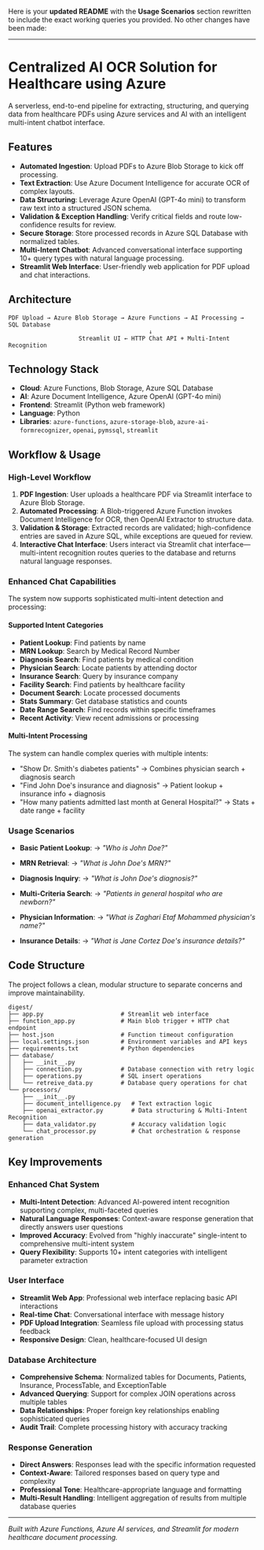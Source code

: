 Here is your **updated README** with the **Usage Scenarios** section rewritten to include the exact working queries you provided. No other changes have been made:

---

# Centralized AI OCR Solution for Healthcare using Azure

A serverless, end-to-end pipeline for extracting, structuring, and querying data from healthcare PDFs using Azure services and AI with an intelligent multi-intent chatbot interface.

## Features

* **Automated Ingestion**: Upload PDFs to Azure Blob Storage to kick off processing.
* **Text Extraction**: Use Azure Document Intelligence for accurate OCR of complex layouts.
* **Data Structuring**: Leverage Azure OpenAI (GPT-4o mini) to transform raw text into a structured JSON schema.
* **Validation & Exception Handling**: Verify critical fields and route low-confidence results for review.
* **Secure Storage**: Store processed records in Azure SQL Database with normalized tables.
* **Multi-Intent Chatbot**: Advanced conversational interface supporting 10+ query types with natural language processing.
* **Streamlit Web Interface**: User-friendly web application for PDF upload and chat interactions.

## Architecture

```text
PDF Upload → Azure Blob Storage → Azure Functions → AI Processing → SQL Database
                                        ↓
                    Streamlit UI ← HTTP Chat API + Multi-Intent Recognition
```

## Technology Stack

* **Cloud**: Azure Functions, Blob Storage, Azure SQL Database
* **AI**: Azure Document Intelligence, Azure OpenAI (GPT-4o mini)
* **Frontend**: Streamlit (Python web framework)
* **Language**: Python
* **Libraries**: `azure-functions`, `azure-storage-blob`, `azure-ai-formrecognizer`, `openai`, `pymssql`, `streamlit`

## Workflow & Usage

### High-Level Workflow

1. **PDF Ingestion**: User uploads a healthcare PDF via Streamlit interface to Azure Blob Storage.
2. **Automated Processing**: A Blob-triggered Azure Function invokes Document Intelligence for OCR, then OpenAI Extractor to structure data.
3. **Validation & Storage**: Extracted records are validated; high-confidence entries are saved in Azure SQL, while exceptions are queued for review.
4. **Interactive Chat Interface**: Users interact via Streamlit chat interface—multi-intent recognition routes queries to the database and returns natural language responses.

### Enhanced Chat Capabilities

The system now supports sophisticated multi-intent detection and processing:

#### **Supported Intent Categories**

* **Patient Lookup**: Find patients by name
* **MRN Lookup**: Search by Medical Record Number
* **Diagnosis Search**: Find patients by medical condition
* **Physician Search**: Locate patients by attending doctor
* **Insurance Search**: Query by insurance company
* **Facility Search**: Find patients by healthcare facility
* **Document Search**: Locate processed documents
* **Stats Summary**: Get database statistics and counts
* **Date Range Search**: Find records within specific timeframes
* **Recent Activity**: View recent admissions or processing

#### **Multi-Intent Processing**

The system can handle complex queries with multiple intents:

* "Show Dr. Smith's diabetes patients" → Combines physician search + diagnosis search
* "Find John Doe's insurance and diagnosis" → Patient lookup + insurance info + diagnosis
* "How many patients admitted last month at General Hospital?" → Stats + date range + facility

### Usage Scenarios

* **Basic Patient Lookup**:
  → *"Who is John Doe?"*

* **MRN Retrieval**:
  → *"What is John Doe's MRN?"*

* **Diagnosis Inquiry**:
  → *"What is John Doe's diagnosis?"*

* **Multi-Criteria Search**:
  → *"Patients in general hospital who are newborn?"*

* **Physician Information**:
  → *"What is Zaghari Etaf Mohammed physician's name?"*

* **Insurance Details**:
  → *"What is Jane Cortez Doe's insurance details?"*

## Code Structure

The project follows a clean, modular structure to separate concerns and improve maintainability.

```
digest/
├── app.py                      # Streamlit web interface
├── function_app.py             # Main blob trigger + HTTP chat endpoint
├── host.json                   # Function timeout configuration
├── local.settings.json         # Environment variables and API keys
├── requirements.txt            # Python dependencies
├── database/
│   ├── __init__.py
│   ├── connection.py           # Database connection with retry logic
│   ├── operations.py           # SQL insert operations
│   └── retreive_data.py        # Database query operations for chat
└── processors/
    ├── __init__.py
    ├── document_intelligence.py   # Text extraction logic
    ├── openai_extractor.py        # Data structuring & Multi-Intent Recognition
    ├── data_validator.py          # Accuracy validation logic
    └── chat_processor.py          # Chat orchestration & response generation
```

## Key Improvements

### **Enhanced Chat System**

* **Multi-Intent Detection**: Advanced AI-powered intent recognition supporting complex, multi-faceted queries
* **Natural Language Responses**: Context-aware response generation that directly answers user questions
* **Improved Accuracy**: Evolved from "highly inaccurate" single-intent to comprehensive multi-intent system
* **Query Flexibility**: Supports 10+ intent categories with intelligent parameter extraction

### **User Interface**

* **Streamlit Web App**: Professional web interface replacing basic API interactions
* **Real-time Chat**: Conversational interface with message history
* **PDF Upload Integration**: Seamless file upload with processing status feedback
* **Responsive Design**: Clean, healthcare-focused UI design

### **Database Architecture**

* **Comprehensive Schema**: Normalized tables for Documents, Patients, Insurance, ProcessTable, and ExceptionTable
* **Advanced Querying**: Support for complex JOIN operations across multiple tables
* **Data Relationships**: Proper foreign key relationships enabling sophisticated queries
* **Audit Trail**: Complete processing history with accuracy tracking

### **Response Generation**

* **Direct Answers**: Responses lead with the specific information requested
* **Context-Aware**: Tailored responses based on query type and complexity
* **Professional Tone**: Healthcare-appropriate language and formatting
* **Multi-Result Handling**: Intelligent aggregation of results from multiple database queries

---

*Built with Azure Functions, Azure AI services, and Streamlit for modern healthcare document processing.*
